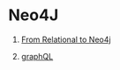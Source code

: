 Neo4J
====

1. [From Relational to Neo4j](https://neo4j.com/developer/graph-db-vs-rdbms/)

2. [graphQL](http://graphql.org/)